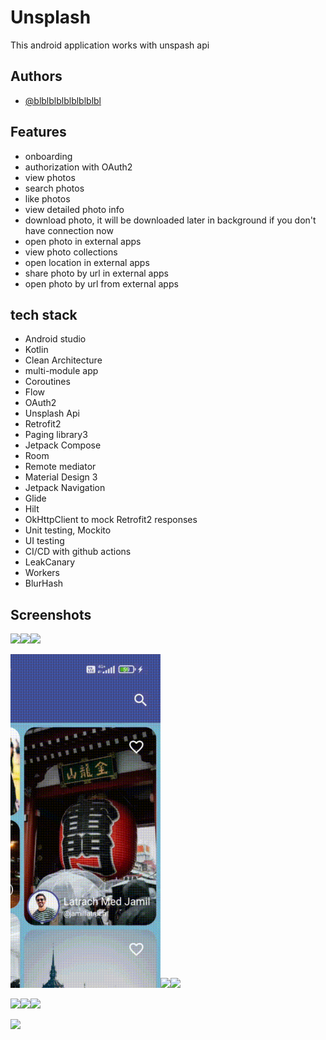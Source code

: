 
# Unsplash

This android application works with unspash api



## Authors

- [@blblblblblblblblbl](https://github.com/blblblblblblblblbl)


## Features

- onboarding
- authorization with OAuth2
- view photos
- search photos
- like photos
- view detailed photo info
- download photo, it will be downloaded later in background if you don't have connection now
- open photo in external apps
- view photo collections
- open location in external apps
- share photo by url in external apps
- open photo by url from external apps




## tech stack
- Android studio
- Kotlin
- Clean Architecture
- multi-module app
- Coroutines 
- Flow
- OAuth2
- Unsplash Api
- Retrofit2
- Paging library3
- Jetpack Compose
- Room
- Remote mediator
- Material Design 3
- Jetpack Navigation
- Glide
- Hilt
- OkHttpClient to mock Retrofit2 responses
- Unit testing, Mockito
- UI testing
- CI/CD with github actions
- LeakCanary
- Workers
- BlurHash


## Screenshots

<img src="https://github.com/blblblblblblblblbl/Unsplash-API-app/blob/main/gifs/onboarding.gif" width = 240><img src="https://github.com/blblblblblblblblbl/Unsplash-API-app/blob/main/gifs/mainfeed.gif" width = 240><img src="https://github.com/blblblblblblblblbl/Unsplash-API-app/blob/main/gifs/upzoomed.gif" width = 240>

<img src="https://github.com/blblblblblblblblbl/Unsplash-API-app/blob/main/gifs/likezoomed.gif" width = 240><img src="https://github.com/blblblblblblblblbl/Unsplash-API-app/blob/main/gifs/detailedphoto.gif" width = 240><img src="https://github.com/blblblblblblblblbl/Unsplash-API-app/blob/main/gifs/downloadphoto.gif" width = 240>

<img src="https://github.com/blblblblblblblblbl/Unsplash-API-app/blob/main/gifs/search.gif" width = 240><img src="https://github.com/blblblblblblblblbl/Unsplash-API-app/blob/main/gifs/profile.gif" width = 240><img src="https://github.com/blblblblblblblblbl/Unsplash-API-app/blob/main/gifs/logout.gif" width = 240>

<img src="https://github.com/blblblblblblblblbl/Unsplash-API-app/blob/main/gifs/collections.gif" width = 240> 
